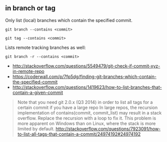 ## in branch or tag


Only list (local) branches which contain the specified commit.

`git branch --contains <commit>`

`git tag --contains <commit>`

Lists remote tracking branches as well:

`git branch -r --contains <commit>`

- http://stackoverflow.com/questions/5549479/git-check-if-commit-xyz-in-remote-repo
- https://coderwall.com/p/7fp5dg/finding-git-branches-which-contain-the-specified-commit
- http://stackoverflow.com/questions/1419623/how-to-list-branches-that-contain-a-given-commit

> Note that you need git 2.0.x (Q3 2014) in order to list all tags for a certain commit if you have a large repo
> In large repos, the recursion implementation of contains(commit, commit_list) may result in a stack overflow. Replace the recursion with a loop to fix it.
> This problem is more apparent on Windows than on Linux, where the stack is more limited by default.
> http://stackoverflow.com/questions/7923091/how-to-list-all-tags-that-contain-a-commit/24974192#24974192
